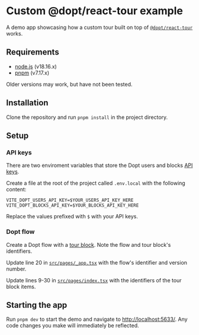 # Custom @dopt/react-tour example

A demo app showcasing how a custom tour built on top of [`@dopt/react-tour`](https://github.com/dopt/odopt/tree/main/components/%40dopt/react/tour) works.

## Requirements

- [node.js](https://nodejs.org/) (v18.16.x)
- [pnpm](https://pnpm.io/) (v7.17.x)

Older versions may work, but have not been tested.

## Installation

Clone the repository and run `pnpm install` in the project directory.

## Setup

### API keys

There are two enviroment variables that store the Dopt users and blocks [API keys](https://docs.dopt.com/setup/api-keys/).

Create a file at the root of the project called `.env.local` with the following content:

```
VITE_DOPT_USERS_API_KEY=$YOUR_USERS_API_KEY_HERE
VITE_DOPT_BLOCKS_API_KEY=$YOUR_BLOCKS_API_KEY_HERE
```

Replace the values prefixed with `$` with your API keys.

### Dopt flow

Create a Dopt flow with a [tour block](https://docs.dopt.com/concepts/blocks/tour/). Note the flow and tour block's identifiers.

Update line 20 in [`src/pages/_app.tsx`](./src/pages/_app.tsx#L20) with the flow's identifier and version number.

Update lines 9-30 in [`src/pages/index.tsx`](./src/pages/index.tsx#L9-L30) with the identifiers of the tour block items.

## Starting the app

Run `pnpm dev` to start the demo and navigate to [http://localhost:5633/](http://localhost:5633/). Any code changes you make will immediately be reflected.
